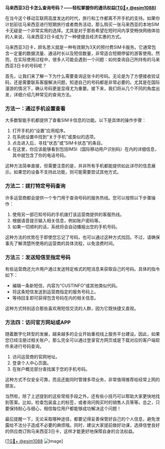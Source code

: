 **马来西亚3日卡怎么查询号码？——轻松掌握你的通讯权益[[TG💪+ @esim1088](https://t.me/s/esim1088)]**

在当今这个移动互联网高度发达的时代，旅行和工作都离不开手机的支持。如果你计划前往马来西亚进行短期旅行或者商务活动，那么购买一张马来西亚的本地SIM卡无疑是一个非常实用的选择。尤其是对于那些希望在短时间内享受畅快网络体验的人来说，马来西亚3日卡成为了一种便捷且经济实惠的方式。

马来西亚3日卡，顾名思义就是一种有效期为3天的预付费SIM卡服务。它通常包含一定量的数据流量、通话时长以及短信数量，非常适合短期停留的游客使用。然而，在实际使用过程中，很多人可能会遇到一个问题：如何查询自己所持有的马来西亚3日卡的号码呢？

首先，让我们来了解一下为什么需要查询这张卡的号码。无论是为了方便接收验证码，还是需要联系客服解决问题，知道自己的号码都是非常必要的。尤其是在国际漫游的情况下，确认号码更是显得尤为重要。接下来，我们将从几个不同的角度出发，详细介绍几种常见的查询方法。

### 方法一：通过手机设置查看

大多数智能手机都提供了查看SIM卡信息的功能。以下是具体的操作步骤：

1. 打开手机的“设置”应用程序。
2. 在系统设置中找到“关于手机”或类似的选项。
3. 点击进入后，寻找“状态”或“SIM卡状态”的条目。
4. 在这里，你应该能够看到包括IMSI（国际移动用户识别码）在内的详细信息，其中就包含了你的电话号码。

这种方法简单直接，但需要注意的是，并非所有手机都能提供如此详尽的信息展示。如果您的设备不支持此功能，则可能需要尝试其他方式。

### 方法二：拨打特定号码查询

许多运营商都会提供一个专门用于查询号码的服务热线。您可以按照以下步骤操作：

1. 使用另一部已知号码的手机拨打该运营商提供的客服热线。
2. 根据语音提示输入相关信息，例如账户密码等。
3. 如果一切顺利的话，系统将会自动播报出您的手机号码。

这种方法的优势在于即使您忘记了号码，也可以通过这种方式找回。不过，请确保事先了解清楚所使用的运营商的具体流程，以免浪费时间。

### 方法三：发送短信至指定号码

有些运营商还允许用户通过发送特定格式的短消息来获取自己的号码。具体的指令如下：

- 编辑一条新短信，内容为“CUSTINFO”或其他类似代码。
- 将这条短信发送到运营商指定的服务号码上。
- 等待回复即可获得包含号码在内的相关信息。

这种方式特别适合那些喜欢用短信交流的人群，因为它既快捷又直观。

### 方法四：访问官方网站或APP

随着数字化转型的发展，越来越多的企业开始重视线上服务平台建设。因此，如果您已经注册过相关账户，那么完全可以通过登录官方网页或是下载对应的客户端软件来进行号码查询。

1. 访问运营商的官网地址。
2. 登录个人中心页面。
3. 在账户概览部分查找属于您的手机号码。

这种方式不仅安全可靠，而且还能同时管理多项业务，非常值得推荐给经常上网的朋友。

当然啦，除了上述提到的这些常规手段之外，还有些小技巧可以帮助大家更快地找到答案。比如，检查包装盒上的标签，或者询问购买时的销售人员等等。总之，只要保持耐心与细心，相信每位用户都能够成功解决这个问题！

最后提醒一下，无论采取哪种途径，都要记得妥善保管好自己的个人信息，避免泄露给不法分子造成不必要的麻烦哦。同时，建议大家提前做好功课，选择信誉良好的供应商订购马来西亚3日卡，这样才能更好地保障自身的合法权益。

[[TG💪+ @esim1088](https://t.me/s/esim1088) ![Image](https://i.postimg.cc/4NQfJmqS/Snipaste-2025-05-13-00-14-12.png)]